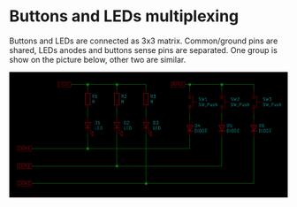 # Buttons and LEDs multiplexing

Buttons and LEDs are connected as 3x3 matrix. Common/ground pins are shared, LEDs anodes and buttons sense pins are separated. One group is show on the picture below, other two are similar.

![Buttons and LEDs connection](/img/btn_mux.jpg "Buttons and LEDs connection")
